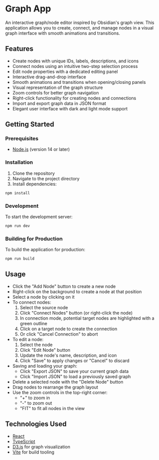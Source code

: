 # Graph App

An interactive graph/node editor inspired by Obsidian's graph view. This application allows you to create, connect, and manage nodes in a visual graph interface with smooth animations and transitions.

## Features

- Create nodes with unique IDs, labels, descriptions, and icons
- Connect nodes using an intuitive two-step selection process
- Edit node properties with a dedicated editing panel
- Interactive drag-and-drop interface
- Smooth animations and transitions when opening/closing panels
- Visual representation of the graph structure
- Zoom controls for better graph navigation
- Right-click functionality for creating nodes and connections
- Import and export graph data in JSON format
- Elegant user interface with dark and light mode support

## Getting Started

### Prerequisites

- [Node.js](https://nodejs.org/) (version 14 or later)

### Installation

1. Clone the repository
2. Navigate to the project directory
3. Install dependencies:

```bash
npm install
```

### Development

To start the development server:

```bash
npm run dev
```

### Building for Production

To build the application for production:

```bash
npm run build
```

## Usage

- Click the "Add Node" button to create a new node
- Right-click on the background to create a node at that position
- Select a node by clicking on it
- To connect nodes:
  1. Select the source node
  2. Click "Connect Nodes" button (or right-click the node)
  3. In connection mode, potential target nodes are highlighted with a green outline
  4. Click on a target node to create the connection
  5. Or click "Cancel Connection" to abort
- To edit a node:
  1. Select the node
  2. Click "Edit Node" button
  3. Update the node's name, description, and icon
  4. Click "Save" to apply changes or "Cancel" to discard
- Saving and loading your graph:
  - Click "Export JSON" to save your current graph data
  - Click "Import JSON" to load a previously saved graph
- Delete a selected node with the "Delete Node" button
- Drag nodes to rearrange the graph layout
- Use the zoom controls in the top-right corner:
  - "+" to zoom in
  - "-" to zoom out
  - "FIT" to fit all nodes in the view

## Technologies Used

- [React](https://reactjs.org/)
- [TypeScript](https://www.typescriptlang.org/)
- [D3.js](https://d3js.org/) for graph visualization
- [Vite](https://vitejs.dev/) for build tooling 